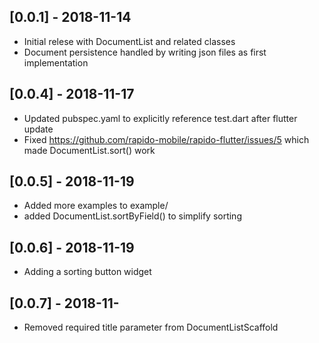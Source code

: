 ## [0.0.1] - 2018-11-14

* Initial relese with DocumentList and related classes
* Document persistence handled by writing json files as first implementation

## [0.0.4] - 2018-11-17

* Updated pubspec.yaml to explicitly reference test.dart after flutter update
* Fixed https://github.com/rapido-mobile/rapido-flutter/issues/5 which made DocumentList.sort() work

## [0.0.5] - 2018-11-19 
 * Added more examples to example/
 * added DocumentList.sortByField() to simplify sorting

 ## [0.0.6] - 2018-11-19 
 * Adding a sorting button widget

## [0.0.7] - 2018-11-
 * Removed required title parameter from DocumentListScaffold